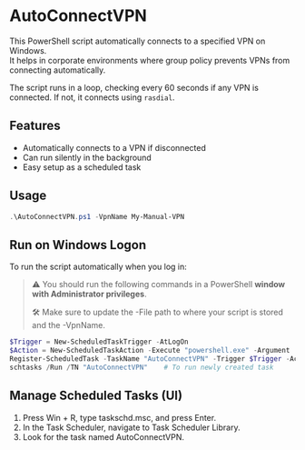 # AutoConnectVPN

This PowerShell script automatically connects to a specified VPN on Windows.  
It helps in corporate environments where group policy prevents VPNs from connecting automatically.

The script runs in a loop, checking every 60 seconds if any VPN is connected. If not, it connects using `rasdial`.

## Features

- Automatically connects to a VPN if disconnected
- Can run silently in the background
- Easy setup as a scheduled task

## Usage

```powershell
.\AutoConnectVPN.ps1 -VpnName My-Manual-VPN
```

## Run on Windows Logon
To run the script automatically when you log in:
> ⚠️ You should run the following commands in a PowerShell **window with Administrator privileges**.
> 
> 🛠 Make sure to update the -File path to where your script is stored and the -VpnName.

```powershell
$Trigger = New-ScheduledTaskTrigger -AtLogOn
$Action = New-ScheduledTaskAction -Execute "powershell.exe" -Argument '-WindowStyle Hidden -File C:\GIT\AutoConnectVPN\AutoConnectVPN.ps1 -VpnName My-Manual-VPN'
Register-ScheduledTask -TaskName "AutoConnectVPN" -Trigger $Trigger -Action $Action
schtasks /Run /TN "AutoConnectVPN"    # To run newly created task
```

## Manage Scheduled Tasks (UI)
1) Press Win + R, type taskschd.msc, and press Enter.
2) In the Task Scheduler, navigate to Task Scheduler Library.
3) Look for the task named AutoConnectVPN.